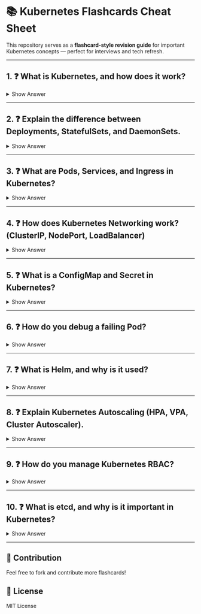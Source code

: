 # 📚 Kubernetes Flashcards Cheat Sheet

This repository serves as a **flashcard-style revision guide** for important Kubernetes concepts — perfect for interviews and tech refresh.

---

## 1. ❓ What is Kubernetes, and how does it work?

<details>
<summary>Show Answer</summary>

Kubernetes is an open-source container orchestration platform that automates the deployment, scaling, and management of containerized applications.

It manages clusters of nodes and schedules containers (within Pods) across them while ensuring the desired state using controllers like Deployments.

</details>

---

## 2. ❓ Explain the difference between Deployments, StatefulSets, and DaemonSets.

<details>
<summary>Show Answer</summary>

- **Deployment:** Manages stateless applications, supports scaling, rolling updates, and rollback.
- **StatefulSet:** Manages stateful applications, provides stable network IDs and persistent storage.
- **DaemonSet:** Ensures a copy of a Pod runs on every (or selected) node in the cluster (e.g., for logging agents).

</details>

---

## 3. ❓ What are Pods, Services, and Ingress in Kubernetes?

<details>
<summary>Show Answer</summary>

- **Pod:** Smallest deployable unit; encapsulates one or more containers.
- **Service:** Stable endpoint (ClusterIP, NodePort, LoadBalancer) to access Pods.
- **Ingress:** Manages external HTTP(S) access to Services, with routing and TLS termination.

</details>

---

## 4. ❓ How does Kubernetes Networking work? (ClusterIP, NodePort, LoadBalancer)

<details>
<summary>Show Answer</summary>

- **ClusterIP:** Default service type; accessible only within the cluster.
- **NodePort:** Exposes service on each Node’s IP at a static port.
- **LoadBalancer:** Provisions an external load balancer (typically cloud-managed).

</details>

---

## 5. ❓ What is a ConfigMap and Secret in Kubernetes?

<details>
<summary>Show Answer</summary>

- **ConfigMap:** Stores non-sensitive key-value pairs (e.g., app configs).
- **Secret:** Stores sensitive data like passwords or API tokens, base64-encoded.

</details>

---

## 6. ❓ How do you debug a failing Pod?

<details>
<summary>Show Answer</summary>

- View logs:

    kubectl logs &lt;pod-name&gt;

- Describe Pod (events, reasons):

    kubectl describe pod &lt;pod-name&gt;

- Exec into Pod for troubleshooting:

    kubectl exec -it &lt;pod-name&gt; -- /bin/sh

</details>

---

## 7. ❓ What is Helm, and why is it used?

<details>
<summary>Show Answer</summary>

Helm is the package manager for Kubernetes.  
It simplifies defining, installing, and upgrading complex Kubernetes applications via reusable templates called Charts.

</details>

---

## 8. ❓ Explain Kubernetes Autoscaling (HPA, VPA, Cluster Autoscaler).

<details>
<summary>Show Answer</summary>

- **HPA (Horizontal Pod Autoscaler):** Scales Pods based on CPU/memory or custom metrics.
- **VPA (Vertical Pod Autoscaler):** Adjusts CPU/memory requests/limits for Pods.
- **Cluster Autoscaler:** Adds or removes Nodes based on overall cluster resource demand.

</details>

---

## 9. ❓ How do you manage Kubernetes RBAC?

<details>
<summary>Show Answer</summary>

RBAC (Role-Based Access Control) is managed via:

- **Roles/ClusterRoles:** Define permissions for resources.
- **RoleBindings/ClusterRoleBindings:** Assign roles to users, groups, or service accounts.

Example:

    kind: Role
    apiVersion: rbac.authorization.k8s.io/v1
    metadata:
      name: pod-reader
    rules:
    - apiGroups: [""]
      resources: ["pods"]
      verbs: ["get", "watch", "list"]

</details>

---

## 10. ❓ What is etcd, and why is it important in Kubernetes?

<details>
<summary>Show Answer</summary>

etcd is a distributed key-value store holding the entire cluster state (configuration, secrets, discovery data).

Kubernetes relies on etcd to maintain the desired and current state of the cluster.

</details>

---

## 📝 Contribution

Feel free to fork and contribute more flashcards!

## 🧩 License

MIT License
